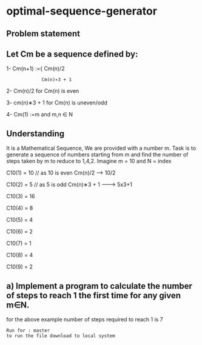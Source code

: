 # optimal-sequence-generator
## Problem statement
## Let Cm be a sequence defined by:

  1- Cm(n+1) :={ Cm(n)/2
  
                 Cm(n)∗3 + 1
                 
  2- Cm(n)/2 for Cm(n) is even
  
  3- cm(n)∗3 + 1 for Cm(n) is uneven/odd
  
  4- Cm(1) :=m and m,n ∈ N
  
 ## Understanding
  
  It is a Mathematical Sequence, We are provided with a number m. Task is to generate a sequence of numbers starting from m and find the number of steps taken by m to reduce to     1,4,2.
  Imagine m = 10 
  and N = index
  
  C10(1) = 10 // as 10 is even Cm(n)/2 --> 10/2
  
  C10(2) = 5  // as 5 is odd Cm(n)∗3 + 1 ---> 5x3+1
  
  C10(3) = 16
  
  C10(4) = 8
  
  C10(5) = 4
  
  C10(6) = 2
  
  C10(7) = 1
  
  C10(8) = 4
  
  C10(9) = 2
  
 ## a)  Implement a program to calculate the number of steps to reach 1 the first time for any given m∈N.
  for the above example number of steps required to reach 1 is 7
```
Run for : master
to run the file download to local system

```
